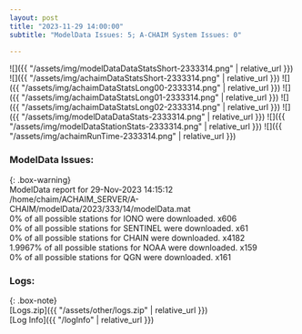 ```yaml
---
layout: post
title: "2023-11-29 14:00:00"
subtitle: "ModelData Issues: 5; A-CHAIM System Issues: 0"

---
```


![]({{ "/assets/img/modelDataDataStatsShort-2333314.png" | relative_url }})
![]({{ "/assets/img/achaimDataStatsShort-2333314.png" | relative_url }})
![]({{ "/assets/img/achaimDataStatsLong00-2333314.png" | relative_url }})
![]({{ "/assets/img/achaimDataStatsLong01-2333314.png" | relative_url }})
![]({{ "/assets/img/achaimDataStatsLong02-2333314.png" | relative_url }})
![]({{ "/assets/img/modelDataDataStats-2333314.png" | relative_url }})
![]({{ "/assets/img/modelDataStationStats-2333314.png" | relative_url }})
![]({{ "/assets/img/achaimRunTime-2333314.png" | relative_url }})


### ModelData Issues:  
  
{: .box-warning}  
 ModelData report for 29-Nov-2023 14:15:12   
 /home/chaim/ACHAIM_SERVER/A-CHAIM/modelData/2023/333/14/modelData.mat   
 0% of all possible stations for IONO were downloaded. x606   
 0% of all possible stations for SENTINEL were downloaded. x61   
 0% of all possible stations for CHAIN were downloaded. x4182   
 1.9967% of all possible stations for NOAA were downloaded. x159   
 0% of all possible stations for QGN were downloaded. x161   
  


### Logs:  
  
{: .box-note}  
[Logs.zip]({{ "/assets/other/logs.zip" | relative_url }})  
[Log Info]({{ "/logInfo" | relative_url }})  
